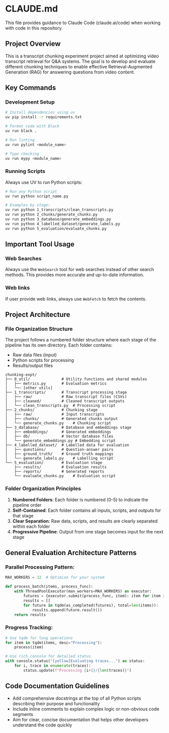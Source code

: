 # CLAUDE.md

This file provides guidance to Claude Code (claude.ai/code) when working with code in this repository.

## Project Overview

This is a transcript chunking experiment project aimed at optimizing video transcript retrieval for Q&A systems. The goal is to develop and evaluate different chunking techniques to enable effective Retrieval-Augmented Generation (RAG) for answering questions from video content.

## Key Commands

### Development Setup

```bash
# Install dependencies using uv
uv pip install -r requirements.txt

# Format code with Black
uv run black .

# Run linting
uv run pylint <module_name>

# Type checking
uv run mypy <module_name>
```

### Running Scripts

Always use UV to run Python scripts:

```bash
# Run any Python script
uv run python script_name.py

# Examples by stage:
uv run python 1_transcripts/clean_transcripts.py
uv run python 2_chunks/generate_chunks.py
uv run python 3_database/generate_embeddings.py
uv run python 4_labelled_dataset/generate_labels.py
uv run python 5_evaluation/evaluate_chunks.py
```

## Important Tool Usage

### Web Searches

Always use the `WebSearch` tool for web searches instead of other search methods. This provides more accurate and up-to-date information.

### Web links

If user provide web links, always use `WebFetch` to fetch the contents.

## Project Architecture

### File Organization Structure

The project follows a numbered folder structure where each stage of the pipeline has its own directory. Each folder contains:

- Raw data files (input)
- Python scripts for processing
- Results/output files

```
chunking-expt/
├── 0_util/              # Utility functions and shared modules
│   ├── metrics.py       # Evaluation metrics
│   └── [other utils]
├── 1_transcripts/       # Transcript processing stage
│   ├── raw/             # Raw transcript files (CSVs)
│   ├── cleaned/         # Cleaned transcript outputs
│   └── clean_transcripts.py  # Processing script
├── 2_chunks/            # Chunking stage
│   ├── raw/             # Input transcripts
│   ├── chunks/          # Generated chunks output
│   └── generate_chunks.py    # Chunking script
├── 3_database/          # Database and embeddings stage
│   ├── embeddings/      # Generated embeddings
│   ├── db/              # Vector database files
│   └── generate_embeddings.py # Embedding script
├── 4_labelled_dataset/  # Labelled data for evaluation
│   ├── questions/       # Question-answer pairs
│   ├── ground_truth/    # Ground truth mappings
│   └── generate_labels.py    # Labelling script
└── 5_evaluation/        # Evaluation stage
    ├── results/         # Evaluation results
    ├── reports/         # Generated reports
    └── evaluate_chunks.py    # Evaluation script
```

### Folder Organization Principles

1. **Numbered Folders**: Each folder is numbered (0-5) to indicate the pipeline order
2. **Self-Contained**: Each folder contains all inputs, scripts, and outputs for that stage
3. **Clear Separation**: Raw data, scripts, and results are clearly separated within each folder
4. **Progressive Pipeline**: Output from one stage becomes input for the next stage

## General Evaluation Architecture Patterns

### Parallel Processing Pattern:

```python
MAX_WORKERS = 32  # Optimize for your system

def process_batch(items, process_func):
    with ThreadPoolExecutor(max_workers=MAX_WORKERS) as executor:
        futures = {executor.submit(process_func, item): item for item in items}
        results = []
        for future in tqdm(as_completed(futures), total=len(items)):
            results.append(future.result())
    return results
```

### Progress Tracking:

```python
# Use tqdm for long operations
for item in tqdm(items, desc="Processing"):
    process(item)

# Use rich.console for detailed status
with console.status("[yellow]Evaluating traces...") as status:
    for i, trace in enumerate(traces):
        status.update(f"Processing {i+1}/{len(traces)}")
```

## Code Documentation Guidelines

- Add comprehensive docstrings at the top of all Python scripts describing their purpose and functionality
- Include inline comments to explain complex logic or non-obvious code segments
- Aim for clear, concise documentation that helps other developers understand the code quickly
